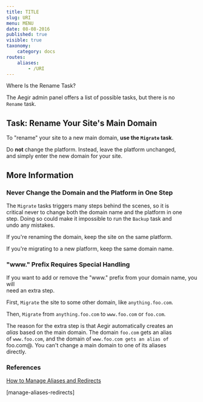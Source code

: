 ```yaml
---
title: TITLE
slug: URI
menu: MENU
date: 08-08-2016
published: true
visible: true
taxonomy:
    category: docs
routes:
    aliases:
        - /URI
---
```

Where Is the Rename Task?

The Aegir admin panel offers a list of possible tasks, but there is no\
`Rename` task.

Task: Rename Your Site's Main Domain
------------------------------------

To "rename" your site to a new main domain, **use the `Migrate` task**.

Do **not** change the platform. Instead, leave the platform unchanged,\
and simply enter the new domain for your site.

More Information
----------------

### Never Change the Domain and the Platform in One Step

The `Migrate` tasks triggers many steps behind the scenes, so it is\
critical never to change both the domain name and the platform in one\
step. Doing so could make it impossible to run the `Backup` task and\
undo any mistakes.

If you're renaming the domain, keep the site on the same platform.

If you're migrating to a new platform, keep the same domain name.

### "www." Prefix Requires Special Handling

If you want to add or remove the "www." prefix from your domain name,
you will\
need an extra step.

First, `Migrate` the site to some other domain, like `anything.foo.com`.

Then, `Migrate` from `anything.foo.com` to `www.foo.com` or `foo.com`.

The reason for the extra step is that Aegir automatically creates an\
*alias* based on the main domain. The domain `foo.com` gets an alias\
of `www.foo.com`, and the domain of `www.foo.com gets an alias of
`foo.com@. You can't change a main domain to one of its aliases\
directly.

### References

[How to Manage Aliases and Redirects](manage-aliases-redirects)

\[manage-aliases-redirects\]
